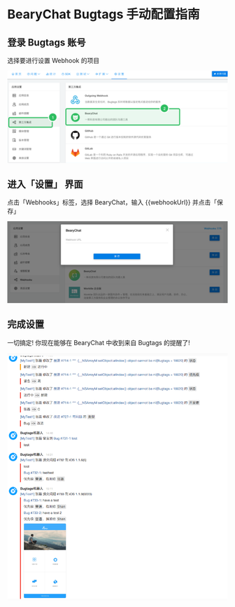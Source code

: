 # BearyChat Bugtags 手动配置指南

## 登录 Bugtags 账号

选择要进行设置 Webhook 的项目

![](/tutorials/image/bugtags_projects.png)

##  进入「设置」 界面

点击「Webhooks」标签，选择 BearyChat，输入 {{webhookUrl}} 并点击「保存」

![](/tutorials/image/bugtags_set_webhook.png)

## 完成设置

一切搞定! 你现在能够在 BearyChat 中收到来自 Bugtags 的提醒了!

![](/tutorials/image/bugtags_in_bearychat.png)
